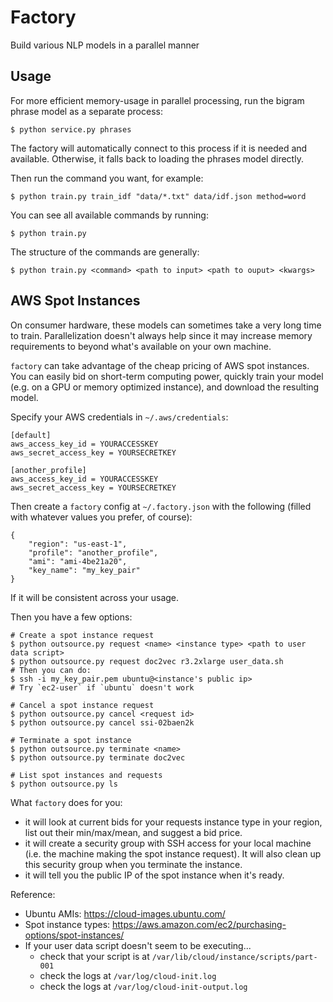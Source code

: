 # Factory

Build various NLP models in a parallel manner


## Usage

For more efficient memory-usage in parallel processing, run the bigram phrase model as a separate process:

    $ python service.py phrases

The factory will automatically connect to this process if it is needed and available. Otherwise, it falls back to loading the phrases model directly.


Then run the command you want, for example:

    $ python train.py train_idf "data/*.txt" data/idf.json method=word

You can see all available commands by running:

    $ python train.py

The structure of the commands are generally:

    $ python train.py <command> <path to input> <path to ouput> <kwargs>


## AWS Spot Instances

On consumer hardware, these models can sometimes take a very long time to train. Parallelization doesn't always help since it may increase memory requirements to beyond what's available on your own machine.

`factory` can take advantage of the cheap pricing of AWS spot instances. You can easily bid on short-term computing power, quickly train your model (e.g. on a GPU or memory optimized instance), and download the resulting model.

Specify your AWS credentials in `~/.aws/credentials`:

    [default]
    aws_access_key_id = YOURACCESSKEY
    aws_secret_access_key = YOURSECRETKEY

    [another_profile]
    aws_access_key_id = YOURACCESSKEY
    aws_secret_access_key = YOURSECRETKEY

Then create a `factory` config at `~/.factory.json` with the following (filled with whatever values you prefer, of course):

    {
        "region": "us-east-1",
        "profile": "another_profile",
        "ami": "ami-4be21a20",
        "key_name": "my_key_pair"
    }

If it will be consistent across your usage.

Then you have a few options:

    # Create a spot instance request
    $ python outsource.py request <name> <instance type> <path to user data script>
    $ python outsource.py request doc2vec r3.2xlarge user_data.sh
    # Then you can do:
    $ ssh -i my_key_pair.pem ubuntu@<instance's public ip>
    # Try `ec2-user` if `ubuntu` doesn't work

    # Cancel a spot instance request
    $ python outsource.py cancel <request id>
    $ python outsource.py cancel ssi-02baen2k

    # Terminate a spot instance
    $ python outsource.py terminate <name>
    $ python outsource.py terminate doc2vec

    # List spot instances and requests
    $ python outsource.py ls

What `factory` does for you:
- it will look at current bids for your requests instance type in your region, list out their min/max/mean, and suggest a bid price.
- it will create a security group with SSH access for your local machine (i.e. the machine making the spot instance request). It will also clean up this security group when you terminate the instance.
- it will tell you the public IP of the spot instance when it's ready.

Reference:

- Ubuntu AMIs: <https://cloud-images.ubuntu.com/>
- Spot instance types: <https://aws.amazon.com/ec2/purchasing-options/spot-instances/>
- If your user data script doesn't seem to be executing...
    - check that your script is at `/var/lib/cloud/instance/scripts/part-001`
    - check the logs at `/var/log/cloud-init.log`
    - check the logs at `/var/log/cloud-init-output.log`
